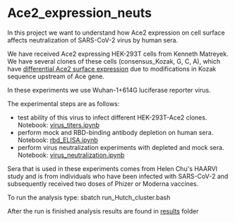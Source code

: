 # Ace2_expression_neuts

In this project we want to understand how Ace2 expression on cell surface affects neutralization of SARS-CoV-2 virus by human sera.  
  
We have received Ace2 expressing HEK-293T cells from Kenneth Matreyek. We have several clones of these cells (consensus_Kozak, G, C, A), which have [differential Ace2 surface expression](https://journals.plos.org/plospathogens/article?id=10.1371/journal.ppat.1009715) due to modifications in Kozak sequence upstream of Ace gene. 

In these experiments we use Wuhan-1+614G luciferase reporter virus.  

The experimental steps are as follows:   
- test ability of this virus to infect different HEK-293T-Ace2 clones. Notebook: [virus_titers.ipynb](virus_titers.ipynb)
- perform mock and RBD-binding antibody depletion on human sera. Notebook: [rbd_ELISA.ipynb](rbd_ELISA.ipynb) 
- perform virus neutralization experiments with depleted and mock sera. Notebook: [virus_neutralization.ipynb](virus_neutralization.ipynb)  


Sera that is used in these experiments comes from Helen Chu's HAARVI study and is from individuals who have been infected with SARS-CoV-2 and subsequently received two doses of Phizer or Moderna vaccines. 

To run the analysis type:
	sbatch run_Hutch_cluster.bash

After the run is finished analysis results are found in [results](./results) folder

